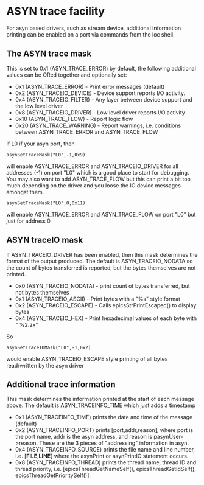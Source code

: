 # ASYN trace facility 

For asyn based drivers, such as stream device, additional information printing can be enabled on a port via commands from the ioc shell. 

## The ASYN trace mask

This is set to 0x1 (ASYN_TRACE_ERROR) by default, the following additional values
can be ORed together and optionally set:

* 0x1   (ASYN_TRACE_ERROR)    - Print error messages (default)
* 0x2   (ASYN_TRACEIO_DEVICE) - Device support reports I/O activity.
* 0x4   (ASYN_TRACEIO_FILTER) - Any layer between device support and the low level driver
* 0x8   (ASYN_TRACEIO_DRIVER) - Low level driver reports I/O activity
* 0x10  (ASYN_TRACE_FLOW)     - Report logic flow
* 0x20  (ASYN_TRACE_WARNING)  - Report warnings, i.e. conditions between ASYN_TRACE_ERROR and ASYN_TRACE_FLOW

If L0 if your asyn port, then

`asynSetTraceMask("L0",-1,0x9)`

will enable ASYN_TRACE_ERROR and ASYN_TRACEIO_DRIVER for all addresses (-1) on port "L0" which is a good place to start for debugging. You may also want to add ASYN_TRACE_FLOW but this can print a bit too much depending on the driver and you loose the IO device messages amongst them. 

`asynSetTraceMask("L0",0,0x11)`

will enable ASYN_TRACE_ERROR and ASYN_TRACE_FLOW on port "L0" but just for address 0 

## ASYN traceIO mask

If  ASYN_TRACEIO_DRIVER has been enabled, then this mask determines the format of the output produced. The default is ASYN_TRACEIO_NODATA so the count of bytes transferred is reported, but the bytes themselves are not printed.

* 0x0  (ASYN_TRACEIO_NODATA) - print count of bytes transferred, but not bytes themselves
* 0x1  (ASYN_TRACEIO_ASCII)  - Print bytes with a "%s" style format
* 0x2  (ASYN_TRACEIO_ESCAPE) - Calls epicsStrPrintEscaped() to display bytes
* 0x4  (ASYN_TRACEIO_HEX)    - Print hexadecimal values of each byte with " %2.2x"

So

`asynSetTraceIOMask("L0",-1,0x2)`

would enable ASYN_TRACEIO_ESCAPE style printing of all bytes read/written by the asyn driver

## Additional trace information

This mask determines the information printed at the start of each message above. The default is ASYN_TRACEINFO_TIME which just adds a timestamp

* 0x1  (ASYN_TRACEINFO_TIME)   prints the date and time of the message (default)
* 0x2  (ASYN_TRACEINFO_PORT)   prints [port,addr,reason], where port is the port name, addr is the asyn address, and reason is pasynUser->reason. These are the 3 pieces of "addressing" information in asyn.
* 0x4  (ASYN_TRACEINFO_SOURCE) prints the file name and line number, i.e. [__FILE__,__LINE__] where the asynPrint or asynPrintIO statement occurs.
* 0x8  (ASYN_TRACEINFO_THREAD)  prints the thread name, thread ID and thread priority, i.e. [epicsThreadGetNameSelf(), epicsThreadGetIdSelf(), epicsThreadGetPrioritySelf()].


